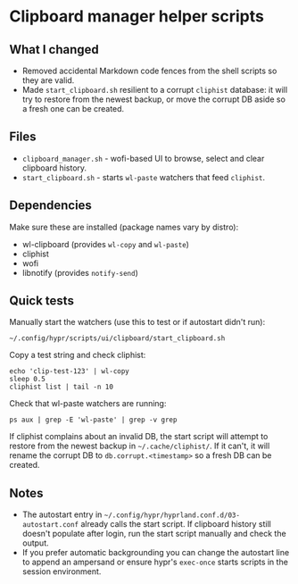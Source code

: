 Clipboard manager helper scripts
================================

What I changed
--------------
- Removed accidental Markdown code fences from the shell scripts so they are valid.
- Made `start_clipboard.sh` resilient to a corrupt `cliphist` database: it will try to restore from the newest backup, or move the corrupt DB aside so a fresh one can be created.

Files
-----
- `clipboard_manager.sh` - wofi-based UI to browse, select and clear clipboard history.
- `start_clipboard.sh` - starts `wl-paste` watchers that feed `cliphist`.

Dependencies
------------
Make sure these are installed (package names vary by distro):

- wl-clipboard (provides `wl-copy` and `wl-paste`)
- cliphist
- wofi
- libnotify (provides `notify-send`)

Quick tests
-----------
Manually start the watchers (use this to test or if autostart didn't run):

    ~/.config/hypr/scripts/ui/clipboard/start_clipboard.sh

Copy a test string and check cliphist:

    echo 'clip-test-123' | wl-copy
    sleep 0.5
    cliphist list | tail -n 10

Check that wl-paste watchers are running:

    ps aux | grep -E 'wl-paste' | grep -v grep

If cliphist complains about an invalid DB, the start script will attempt to restore from the newest backup in `~/.cache/cliphist/`. If it can't, it will rename the corrupt DB to `db.corrupt.<timestamp>` so a fresh DB can be created.

Notes
-----
- The autostart entry in `~/.config/hypr/hyprland.conf.d/03-autostart.conf` already calls the start script. If clipboard history still doesn't populate after login, run the start script manually and check the output.
- If you prefer automatic backgrounding you can change the autostart line to append an ampersand or ensure hypr's `exec-once` starts scripts in the session environment.
